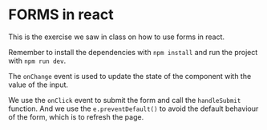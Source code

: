 # FORMS in react

This is the exercise we saw in class on how to use forms in react.

Remember to install the dependencies with `npm install` and run the project with `npm run dev`.

The `onChange` event is used to update the state of the component with the value of the input.

We use the `onClick` event to submit the form and call the `handleSubmit` function. And we use the `e.preventDefault()` to avoid the default behaviour of the form, which is to refresh the page.
